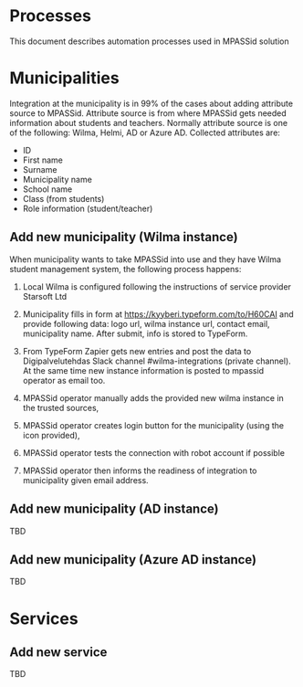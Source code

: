 # Processes 

This document describes automation processes used in MPASSid solution

# Municipalities
Integration at the municipality is in 99% of the cases about adding attribute source to MPASSid. Attribute source is from where MPASSid gets needed information about students and teachers. Normally attribute source is one of the following: Wilma, Helmi, AD or Azure AD. Collected attributes are: 
- ID
- First name
- Surname
- Municipality name
- School name
- Class (from students)
- Role information (student/teacher)


## Add new municipality (Wilma instance)
When municipality wants to take MPASSid into use and they have Wilma student management system, 
the following process happens: 

1. Local Wilma is configured following the instructions of service provider Starsoft Ltd

2. Municipality fills in form at https://kyyberi.typeform.com/to/H60CAI and provide following data: logo url, 
wilma instance url, contact email, municipality name. After submit, info is stored to TypeForm. 

3. From TypeForm Zapier gets new entries and post the data to Digipalvelutehdas Slack 
channel #wilma-integrations (private channel). At the same time new instance information is posted to mpassid operator as email too. 

4. MPASSid operator manually adds the provided new wilma instance in the trusted sources, 

5. MPASSid operator creates login button for the municipality (using the icon provided), 

6. MPASSid operator tests the connection with robot account if possible

7. MPASSid operator then informs the readiness of integration to municipality given email address. 

## Add new municipality (AD instance)
TBD

## Add new municipality (Azure AD instance)
TBD 

# Services

## Add new service
TBD
